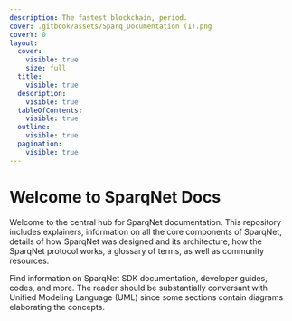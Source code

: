 ```yaml
---
description: The fastest blockchain, period.
cover: .gitbook/assets/Sparq_Documentation (1).png
coverY: 0
layout:
  cover:
    visible: true
    size: full
  title:
    visible: true
  description:
    visible: true
  tableOfContents:
    visible: true
  outline:
    visible: true
  pagination:
    visible: true
---
```


# Welcome to SparqNet Docs

Welcome to the central hub for SparqNet documentation. This repository includes explainers, information on all the core components of SparqNet, details of how SparqNet was designed and its architecture, how the SparqNet protocol works, a glossary of terms, as well as community resources.

Find information on SparqNet SDK documentation, developer guides, codes, and more. The reader should be substantially conversant with Unified Modeling Language (UML) since some sections contain diagrams elaborating the concepts.
